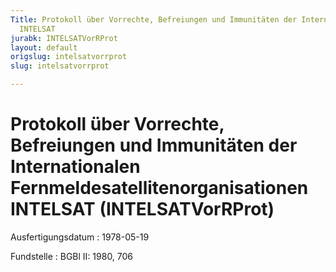 ```yaml
---
Title: Protokoll über Vorrechte, Befreiungen und Immunitäten der Internationalen Fernmeldesatellitenorganisationen
  INTELSAT
jurabk: INTELSATVorRProt
layout: default
origslug: intelsatvorrprot
slug: intelsatvorrprot

---
```


# Protokoll über Vorrechte, Befreiungen und Immunitäten der Internationalen Fernmeldesatellitenorganisationen INTELSAT (INTELSATVorRProt)

Ausfertigungsdatum
:   1978-05-19

Fundstelle
:   BGBl II: 1980, 706

